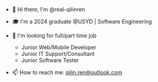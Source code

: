- 👋 Hi there, I'm @real-qilinren
- 🎓 I'm a 2024 graduate @USYD | Software Engineering
- 💼 I'm looking for full/part time job
    * Junior Web/Mobile Developer
    * Junior IT Support/Consultant
    * Junior Software Tester
      
- 📫 How to reach me: qilin.ren@outlook.com

<!--
**real-qilinren/real-qilinren** is a ✨ _special_ ✨ repository because its `README.md` (this file) appears on your GitHub profile.

Here are some ideas to get you started:

- 🔭 I’m currently working on ...
- 🌱 I’m currently learning ...
- 👯 I’m looking to collaborate on ...
- 🤔 I’m looking for help with ...
- 💬 Ask me about ...
- 📫 How to reach me: ...
- 😄 Pronouns: ...
- ⚡ Fun fact: ...
-->
